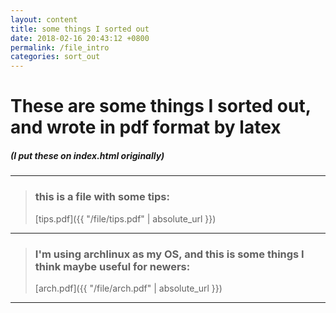 ```yaml
---
layout: content
title: some things I sorted out
date: 2018-02-16 20:43:12 +0800
permalink: /file_intro
categories: sort_out
---
```

# These are some things I sorted out, and wrote in pdf format by latex
##### (I put these on index.html originally)

---
> ### this is a file with some tips:
> [tips.pdf]({{ "/file/tips.pdf" | absolute_url }})

--- 

> ### I'm using archlinux as my OS, and this is some things I think maybe useful for newers:
> [arch.pdf]({{ "/file/arch.pdf" | absolute_url }})

---

